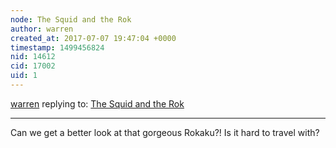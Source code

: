 ```yaml
---
node: The Squid and the Rok
author: warren
created_at: 2017-07-07 19:47:04 +0000
timestamp: 1499456824
nid: 14612
cid: 17002
uid: 1
---
```




[warren](../profile/warren) replying to: [The Squid and the Rok](../notes/cfastie/07-03-2017/the-squid-and-the-rok)

----
Can we get a better look at that gorgeous Rokaku?! Is it hard to travel with? 